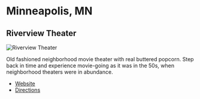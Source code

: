 # Minneapolis, MN

## Riverview Theater

![Riverview Theater](http://www.riverviewtheater.com/assets/photo-outside5-large-4c9a95100da9690e7f6a6f8504d1f262ff8cd6ae96ef7c926b66e4062a8c7639.jpg "Riverview Theater")

Old fashioned neighborhood movie theater with real buttered popcorn. 
Step back in time and experience movie-going as it was in the 50s, 
when neighborhood theaters were in abundance. 

- [Website](http://www.riverviewtheater.com/)
- [Directions](https://tinyurl.com/kqec6dk)
